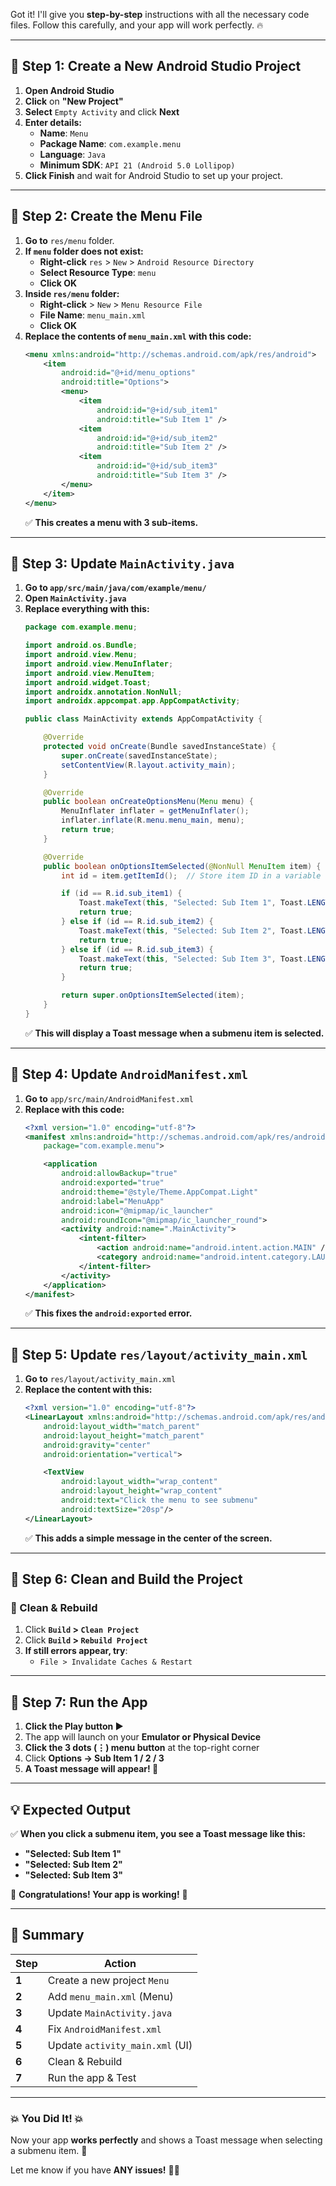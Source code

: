 Got it! I'll give you **step-by-step** instructions with all the necessary code files. Follow this carefully, and your app will work perfectly. 🔥  

---

## **🚀 Step 1: Create a New Android Studio Project**
1. **Open Android Studio**  
2. **Click** on **"New Project"**  
3. **Select** `Empty Activity` and click **Next**  
4. **Enter details:**
   - **Name**: `Menu`  
   - **Package Name**: `com.example.menu`  
   - **Language**: `Java`  
   - **Minimum SDK**: `API 21 (Android 5.0 Lollipop)`  
5. **Click Finish** and wait for Android Studio to set up your project.  

---

## **🚀 Step 2: Create the Menu File**
1. **Go to** `res/menu` folder.  
2. **If `menu` folder does not exist:**
   - **Right-click** `res` > `New` > `Android Resource Directory`
   - **Select Resource Type**: `menu`  
   - **Click OK**  
3. **Inside `res/menu` folder:**
   - **Right-click** > `New` > `Menu Resource File`  
   - **File Name**: `menu_main.xml`  
   - **Click OK**  
4. **Replace the contents of `menu_main.xml` with this code:**
   ```xml
   <menu xmlns:android="http://schemas.android.com/apk/res/android">
       <item
           android:id="@+id/menu_options"
           android:title="Options">
           <menu>
               <item
                   android:id="@+id/sub_item1"
                   android:title="Sub Item 1" />
               <item
                   android:id="@+id/sub_item2"
                   android:title="Sub Item 2" />
               <item
                   android:id="@+id/sub_item3"
                   android:title="Sub Item 3" />
           </menu>
       </item>
   </menu>
   ```
   ✅ **This creates a menu with 3 sub-items.**

---

## **🚀 Step 3: Update `MainActivity.java`**
1. **Go to `app/src/main/java/com/example/menu/`**
2. **Open `MainActivity.java`**
3. **Replace everything with this:**
   ```java
   package com.example.menu;

   import android.os.Bundle;
   import android.view.Menu;
   import android.view.MenuInflater;
   import android.view.MenuItem;
   import android.widget.Toast;
   import androidx.annotation.NonNull;
   import androidx.appcompat.app.AppCompatActivity;

   public class MainActivity extends AppCompatActivity {

       @Override
       protected void onCreate(Bundle savedInstanceState) {
           super.onCreate(savedInstanceState);
           setContentView(R.layout.activity_main);
       }

       @Override
       public boolean onCreateOptionsMenu(Menu menu) {
           MenuInflater inflater = getMenuInflater();
           inflater.inflate(R.menu.menu_main, menu);
           return true;
       }

       @Override
       public boolean onOptionsItemSelected(@NonNull MenuItem item) {
           int id = item.getItemId();  // Store item ID in a variable

           if (id == R.id.sub_item1) {
               Toast.makeText(this, "Selected: Sub Item 1", Toast.LENGTH_SHORT).show();
               return true;
           } else if (id == R.id.sub_item2) {
               Toast.makeText(this, "Selected: Sub Item 2", Toast.LENGTH_SHORT).show();
               return true;
           } else if (id == R.id.sub_item3) {
               Toast.makeText(this, "Selected: Sub Item 3", Toast.LENGTH_SHORT).show();
               return true;
           }

           return super.onOptionsItemSelected(item);
       }
   }
   ```
   ✅ **This will display a Toast message when a submenu item is selected.**

---

## **🚀 Step 4: Update `AndroidManifest.xml`**
1. **Go to** `app/src/main/AndroidManifest.xml`
2. **Replace with this code:**
   ```xml
   <?xml version="1.0" encoding="utf-8"?>
   <manifest xmlns:android="http://schemas.android.com/apk/res/android"
       package="com.example.menu">

       <application
           android:allowBackup="true"
           android:exported="true"
           android:theme="@style/Theme.AppCompat.Light"
           android:label="MenuApp"
           android:icon="@mipmap/ic_launcher"
           android:roundIcon="@mipmap/ic_launcher_round">
           <activity android:name=".MainActivity">
               <intent-filter>
                   <action android:name="android.intent.action.MAIN" />
                   <category android:name="android.intent.category.LAUNCHER" />
               </intent-filter>
           </activity>
       </application>
   </manifest>
   ```
   ✅ **This fixes the `android:exported` error.**

---

## **🚀 Step 5: Update `res/layout/activity_main.xml`**
1. **Go to** `res/layout/activity_main.xml`
2. **Replace the content with this:**
   ```xml
   <?xml version="1.0" encoding="utf-8"?>
   <LinearLayout xmlns:android="http://schemas.android.com/apk/res/android"
       android:layout_width="match_parent"
       android:layout_height="match_parent"
       android:gravity="center"
       android:orientation="vertical">

       <TextView
           android:layout_width="wrap_content"
           android:layout_height="wrap_content"
           android:text="Click the menu to see submenu"
           android:textSize="20sp"/>
   </LinearLayout>
   ```
   ✅ **This adds a simple message in the center of the screen.**

---

## **🚀 Step 6: Clean and Build the Project**
### **🔹 Clean & Rebuild**
1. Click **`Build` > `Clean Project`**  
2. Click **`Build` > `Rebuild Project`**  
3. **If still errors appear, try**:  
   - `File > Invalidate Caches & Restart`  

---

## **🚀 Step 7: Run the App**
1. **Click the Play button ▶️**
2. The app will launch on your **Emulator or Physical Device**
3. **Click the 3 dots (⋮) menu button** at the top-right corner  
4. Click **Options → Sub Item 1 / 2 / 3**  
5. **A Toast message will appear! 🎉**

---

## **💡 Expected Output**
✅ **When you click a submenu item, you see a Toast message like this:**
- **"Selected: Sub Item 1"**
- **"Selected: Sub Item 2"**
- **"Selected: Sub Item 3"**

🎉 **Congratulations! Your app is working!** 🎉

---

## **🚀 Summary**
| **Step** | **Action** |
|----------|-----------|
| **1** | Create a new project `Menu` |
| **2** | Add `menu_main.xml` (Menu) |
| **3** | Update `MainActivity.java` |
| **4** | Fix `AndroidManifest.xml` |
| **5** | Update `activity_main.xml` (UI) |
| **6** | Clean & Rebuild |
| **7** | Run the app & Test |

---

### **💥 You Did It! 💥**
Now your app **works perfectly** and shows a Toast message when selecting a submenu item. 🎯  

Let me know if you have **ANY issues!** 🚀🔥
